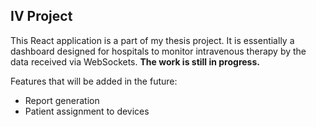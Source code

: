 ## IV Project

This React application is a part of my thesis project. It is essentially a dashboard designed for hospitals to monitor intravenous therapy by the data received via WebSockets. **The work is still in progress.** 

Features that will be added in the future:
* Report generation
* Patient assignment to devices
